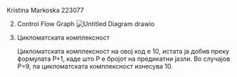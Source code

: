 Kristina Markoska 223077


2. Control Flow Graph
![Untitled Diagram drawio](https://github.com/kristinamarkoska/SI_2024_lab2_223077/assets/165588196/8e3c3a03-e98a-4025-813d-ee9fcfe89e3a)


3. Цикломатската комплексност

   
   Цикломатската комплексност на овој код е 10, истата ја добив преку формулата P+1, каде што P е бројот на предикатни јазли. Во случајoв P=9, па цикломатската комплексност изнесува 10.
